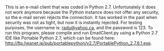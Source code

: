 This is an e-mail client that was coded in Python 2.7. Unfortunately it does not work anymore because the Python instance does not offer any security, so the e-mail server rejects the connection. It has worked in the past when security was not as tight, but now it is instantly rejected. For testing purposes, the username is: radu@yahoo.ca, and the password is 123. To run this program, please compile and run EmailClient.py using a Python 2.7 IDE like Portable Python 2.7, which can be found here: http://ftp.heanet.ie/pub/portablepython/v2.7/PortablePython_2.7.6.1.exe.

